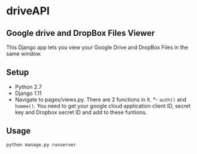 # driveAPI
## Google drive and DropBox Files Viewer

This Django app lets you view your Google Drive and DropBox Files in the same window.

## Setup

* Python 2.7
* Django 1.11
* Navigate to pages/views.py. There are 2 functions in it.
*- `auth()` and `homme()`. You need to get your google cloud application client ID, secret key and Dropbox secret ID and add to these funtions.


## Usage
`python manage.py runserver`
